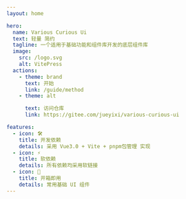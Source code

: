 ```yaml
---
layout: home

hero:
  name: Various Curious Ui
  text: 轻量 简约
  tagline: 一个适用于基础功能和组件库开发的底层组件库 
  image:
    src: /logo.svg
    alt: VitePress
  actions:
    - theme: brand
      text: 开始
      link: /guide/method
    - theme: alt

      text: 访问仓库
      link: https://gitee.com/jueyixi/various-curious-ui

features:
  - icon: 🛠️
    title: 开发依赖
    details: 采用 Vue3.0 + Vite + pnpm包管理 实现
  - icon: ⚡️
    title: 软依赖
    details: 所有依赖均采用软链接
  - icon: 🚀
    title: 开箱即用
    details: 常用基础 UI 组件
---
```

